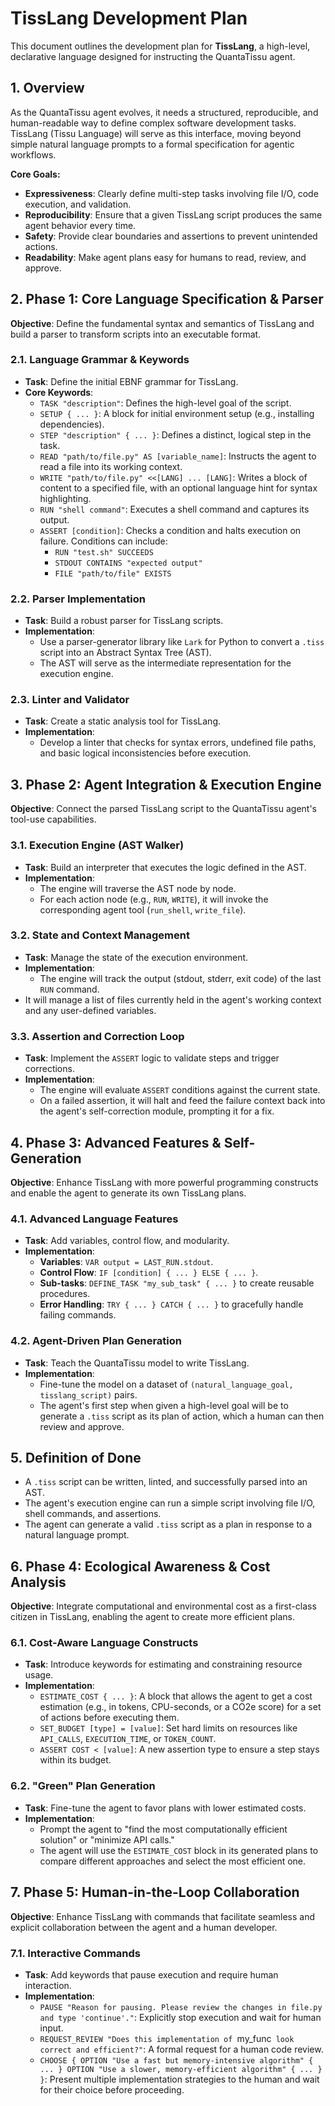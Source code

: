 # TissLang Development Plan

This document outlines the development plan for **TissLang**, a high-level, declarative language designed for instructing the QuantaTissu agent.

## 1. Overview

As the QuantaTissu agent evolves, it needs a structured, reproducible, and human-readable way to define complex software development tasks. TissLang (Tissu Language) will serve as this interface, moving beyond simple natural language prompts to a formal specification for agentic workflows.

**Core Goals:**
-   **Expressiveness**: Clearly define multi-step tasks involving file I/O, code execution, and validation.
-   **Reproducibility**: Ensure that a given TissLang script produces the same agent behavior every time.
-   **Safety**: Provide clear boundaries and assertions to prevent unintended actions.
-   **Readability**: Make agent plans easy for humans to read, review, and approve.

## 2. Phase 1: Core Language Specification & Parser

**Objective**: Define the fundamental syntax and semantics of TissLang and build a parser to transform scripts into an executable format.

### 2.1. Language Grammar & Keywords
-   **Task**: Define the initial EBNF grammar for TissLang.
-   **Core Keywords**:
    -   `TASK "description"`: Defines the high-level goal of the script.
    -   `SETUP { ... }`: A block for initial environment setup (e.g., installing dependencies).
    -   `STEP "description" { ... }`: Defines a distinct, logical step in the task.
    -   `READ "path/to/file.py" AS [variable_name]`: Instructs the agent to read a file into its working context.
    -   `WRITE "path/to/file.py" <<[LANG] ... [LANG]`: Writes a block of content to a specified file, with an optional language hint for syntax highlighting.
    -   `RUN "shell command"`: Executes a shell command and captures its output.
    -   `ASSERT [condition]`: Checks a condition and halts execution on failure. Conditions can include:
        -   `RUN "test.sh" SUCCEEDS`
        -   `STDOUT CONTAINS "expected output"`
        -   `FILE "path/to/file" EXISTS`

### 2.2. Parser Implementation
-   **Task**: Build a robust parser for TissLang scripts.
-   **Implementation**:
    -   Use a parser-generator library like `Lark` for Python to convert a `.tiss` script into an Abstract Syntax Tree (AST).
    -   The AST will serve as the intermediate representation for the execution engine.

### 2.3. Linter and Validator
-   **Task**: Create a static analysis tool for TissLang.
-   **Implementation**:
    -   Develop a linter that checks for syntax errors, undefined file paths, and basic logical inconsistencies before execution.

## 3. Phase 2: Agent Integration & Execution Engine

**Objective**: Connect the parsed TissLang script to the QuantaTissu agent's tool-use capabilities.

### 3.1. Execution Engine (AST Walker)
-   **Task**: Build an interpreter that executes the logic defined in the AST.
-   **Implementation**:
    -   The engine will traverse the AST node by node.
    -   For each action node (e.g., `RUN`, `WRITE`), it will invoke the corresponding agent tool (`run_shell`, `write_file`).

### 3.2. State and Context Management
-   **Task**: Manage the state of the execution environment.
-   **Implementation**:
    -   The engine will track the output (stdout, stderr, exit code) of the last `RUN` command.
-   It will manage a list of files currently held in the agent's working context and any user-defined variables.

### 3.3. Assertion and Correction Loop
-   **Task**: Implement the `ASSERT` logic to validate steps and trigger corrections.
-   **Implementation**:
    -   The engine will evaluate `ASSERT` conditions against the current state.
    -   On a failed assertion, it will halt and feed the failure context back into the agent's self-correction module, prompting it for a fix.

## 4. Phase 3: Advanced Features & Self-Generation

**Objective**: Enhance TissLang with more powerful programming constructs and enable the agent to generate its own TissLang plans.

### 4.1. Advanced Language Features
-   **Task**: Add variables, control flow, and modularity.
-   **Implementation**:
    -   **Variables**: `VAR output = LAST_RUN.stdout`.
    -   **Control Flow**: `IF [condition] { ... } ELSE { ... }`.
    -   **Sub-tasks**: `DEFINE_TASK "my_sub_task" { ... }` to create reusable procedures.
    -   **Error Handling**: `TRY { ... } CATCH { ... }` to gracefully handle failing commands.

### 4.2. Agent-Driven Plan Generation
-   **Task**: Teach the QuantaTissu model to write TissLang.
-   **Implementation**:
    -   Fine-tune the model on a dataset of `(natural_language_goal, tisslang_script)` pairs.
    -   The agent's first step when given a high-level goal will be to generate a `.tiss` script as its plan of action, which a human can then review and approve.

## 5. Definition of Done
-   A `.tiss` script can be written, linted, and successfully parsed into an AST.
-   The agent's execution engine can run a simple script involving file I/O, shell commands, and assertions.
-   The agent can generate a valid `.tiss` script as a plan in response to a natural language prompt.

## 6. Phase 4: Ecological Awareness & Cost Analysis

**Objective**: Integrate computational and environmental cost as a first-class citizen in TissLang, enabling the agent to create more efficient plans.

### 6.1. Cost-Aware Language Constructs
-   **Task**: Introduce keywords for estimating and constraining resource usage.
-   **Implementation**:
    -   `ESTIMATE_COST { ... }`: A block that allows the agent to get a cost estimation (e.g., in tokens, CPU-seconds, or a CO2e score) for a set of actions before executing them.
    -   `SET_BUDGET [type] = [value]`: Set hard limits on resources like `API_CALLS`, `EXECUTION_TIME`, or `TOKEN_COUNT`.
    -   `ASSERT COST < [value]`: A new assertion type to ensure a step stays within its budget.

### 6.2. "Green" Plan Generation
-   **Task**: Fine-tune the agent to favor plans with lower estimated costs.
-   **Implementation**:
    -   Prompt the agent to "find the most computationally efficient solution" or "minimize API calls."
    -   The agent will use the `ESTIMATE_COST` block in its generated plans to compare different approaches and select the most efficient one.

## 7. Phase 5: Human-in-the-Loop Collaboration

**Objective**: Enhance TissLang with commands that facilitate seamless and explicit collaboration between the agent and a human developer.

### 7.1. Interactive Commands
-   **Task**: Add keywords that pause execution and require human interaction.
-   **Implementation**:
    -   `PAUSE "Reason for pausing. Please review the changes in file.py and type 'continue'."`: Explicitly stop execution and wait for human input.
    -   `REQUEST_REVIEW "Does this implementation of `my_func` look correct and efficient?"`: A formal request for a human code review.
    -   `CHOOSE { OPTION "Use a fast but memory-intensive algorithm" { ... } OPTION "Use a slower, memory-efficient algorithm" { ... } }`: Present multiple implementation strategies to the human and wait for their choice before proceeding.